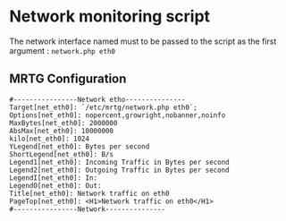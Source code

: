 # Network monitoring script

The network interface named must to be passed to the script as the first argument :
`network.php eth0`

## MRTG Configuration
```
#----------------Network etho---------------
Target[net_eth0]: `/etc/mrtg/network.php eth0`;
Options[net_eth0]: nopercent,growright,nobanner,noinfo
MaxBytes[net_eth0]: 2000000
AbsMax[net_eth0]: 10000000
kilo[net_eth0]: 1024
YLegend[net_eth0]: Bytes per second
ShortLegend[net_eth0]: B/s
Legend1[net_eth0]: Incoming Traffic in Bytes per second
Legend2[net_eth0]: Outgoing Traffic in Bytes per second
LegendI[net_eth0]: In:
LegendO[net_eth0]: Out:
Title[net_eth0]: Network traffic on eth0
PageTop[net_eth0]: <H1>Network traffic on eth0</H1>
#----------------Network---------------
```